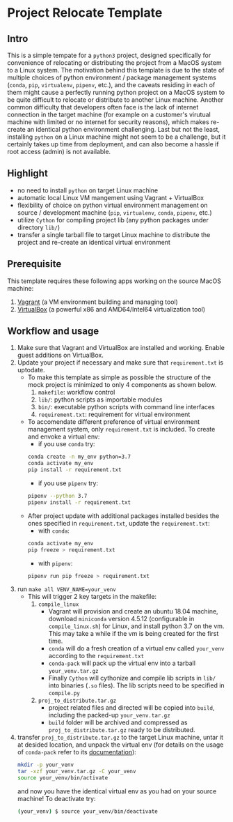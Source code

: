 # Project Relocate Template

## Intro
This is a simple tempate for a `python3` project, designed specifically for convenience of relocating or distributing the project from a MacOS system to a Linux system. The motivation behind this template is due to the state of multiple choices of python environment / package management systems (`conda`, `pip`, `virtualenv`, `pipenv`, etc.), and the caveats residing in each of them might cause a perfectly running python project on a MacOS system to be quite difficult to relocate or distribute to another Linux machine. Another common difficulty that developers often face is the lack of internet connection in the target machine (for example on a customer's virutual machine with limited or no internet for security reasons), which makes re-create an identical python environment challenging. Last but not the least, installing `python` on a Linux machine might not seem to be a challenge, but it certainly takes up time from deployment, and can also become a hassle if root access (admin) is not available.

## Highlight
- no need to install `python` on target Linux machine
- automatic local Linux VM mangement using Vagrant + VirtualBox
- flexibility of choice on python virtual environment management on source / development machine (`pip`, `virtualenv`, `conda`, `pipenv`, etc.)
- utilize `Cython` for compiling project lib (any python packages under directory `lib/`)
- transfer a single tarball file to target Linux machine to distribute the project and re-create an identical virtual environment

## Prerequisite
This template requires these following apps working on the source MacOS machine:
1. [Vagrant](https://www.vagrantup.com/downloads.html) (a VM environment building and managing tool)
2. [VirtualBox](https://www.virtualbox.org/) (a powerful x86 and AMD64/Intel64 virtualization tool)

## Workflow and usage
1. Make sure that Vagrant and VirtualBox are installed and working. Enable guest additions on VirtualBox.
2. Update your project if necessary and make sure that `requirement.txt` is uptodate.
    - To make this template as simple as possible the structure of the mock project is minimized to only 4 components as shown below.
        1. `makefile`: workflow control
        2. `lib/`: python scripts as importable modules
        3. `bin/`: executable python scripts with command line interfaces
        4. `requirement.txt`: requirement for virtual environment
    - To accomendate different preference of virtual environment management system, only `requirement.txt` is included. To create and envoke a virtual env:
        - if you use `conda` try:
        ``` bash
        conda create -n my_env python=3.7
        conda activate my_env
        pip install -r requirement.txt
        ``` 
        - if you use `pipenv` try:
        ``` bash
        pipenv --python 3.7
        pipenv install -r requirement.txt
        ```
    - After project update with additional packages installed besides the ones specified in `requirement.txt`, update the `requirement.txt`:
        - with `conda`:
        ``` bash
        conda activate my_env
        pip freeze > requirement.txt
        ```
        - with `pipenv`:
        ``` bash
        pipenv run pip freeze > requirement.txt
        ```
3. run `make all VENV_NAME=your_venv`
    - This will trigger 2 key targets in the makefile:
        1. `compile_linux`
            - Vagrant will provision and create an ubuntu 18.04 machine, download `miniconda` version 4.5.12 (configurable in `compile_linux.sh`) for Linux, and install python 3.7 on the vm. This may take a while if the vm is being created for the first time.
            - `conda` will do a fresh creation of a virtual env called `your_venv` according to the `requirement.txt`
            - `conda-pack` will pack up the virtual env into a tarball `your_venv.tar.gz`
            - Finally `Cython` will cythonize and compile lib scripts in `lib/` into binaries (`.so` files). The lib scripts need to be specified in `compile.py`
        2. `proj_to_distribute.tar.gz`
            - project related files and directed will be copied into `build`, including the packed-up `your_venv.tar.gz`
            - `build` folder will be archived and compressed as `proj_to_distribute.tar.gz` ready to be distributed.
4. transfer `proj_to_distribute.tar.gz` to the target Linux machine, untar it at desided location, and unpack the virtual env (for details on the usage of `conda-pack` refer to its [documentation](https://conda.github.io/conda-pack/)):
    ``` bash
    mkdir -p your_venv
    tar -xzf your_venv.tar.gz -C your_venv
    source your_venv/bin/activate
    ```
    and now you have the identical virtual env as you had on your source machine! To deactivate try:
    ``` bash
    (your_venv) $ source your_venv/bin/deactivate
    ```